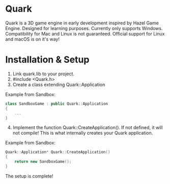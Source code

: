 # Quark

Quark is a 3D game engine in early development inspired by Hazel Game Engine.
Designed for learning purposes.
Currently only supports Windows. Compatibility for Mac and Linux is not guaranteed.
Official support for Linux and macOS is on it's way!

# Installation & Setup

1. Link quark.lib to your project.
2. #include <Quark.h>
3. Create a class extending Quark::Application

Example from Sandbox:
```c++
class SandboxGame : public Quark::Application
{
	...
}
```
4. Implement the function Quark::CreateApplication().
	If not defined, it will not compile!
	This is what internally creates your Quark application.
	
Example from Sandbox:
```c++
Quark::Application* Quark::CreateApplication()
{
	return new SandboxGame();
}
```
The setup is complete!
